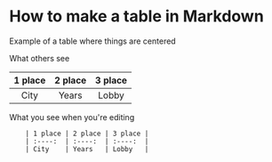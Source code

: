 # How to make a table in Markdown

Example of a table where things are centered

What others see

| 1 place | 2 place | 3 place |
| :----:  | :----:  | :----:  |
| City    | Years   | Lobby   |

What you see when you're editing

        | 1 place | 2 place | 3 place |
        | :----:  | :----:  | :----:  |
        | City    | Years   | Lobby   |
